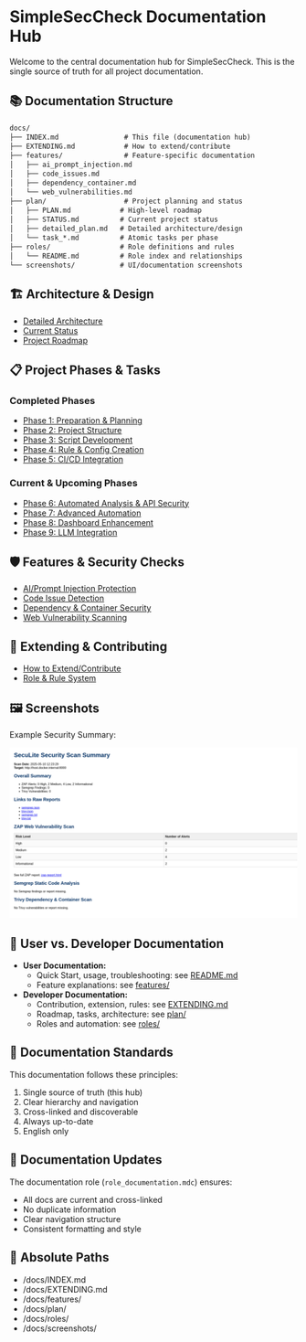 # SimpleSecCheck Documentation Hub

Welcome to the central documentation hub for SimpleSecCheck. This is the single source of truth for all project documentation.

## 📚 Documentation Structure

```
docs/
├── INDEX.md                # This file (documentation hub)
├── EXTENDING.md            # How to extend/contribute
├── features/               # Feature-specific documentation
│   ├── ai_prompt_injection.md
│   ├── code_issues.md
│   ├── dependency_container.md
│   └── web_vulnerabilities.md
├── plan/                   # Project planning and status
│   ├── PLAN.md            # High-level roadmap
│   ├── STATUS.md          # Current project status
│   ├── detailed_plan.md   # Detailed architecture/design
│   └── task_*.md          # Atomic tasks per phase
├── roles/                 # Role definitions and rules
│   └── README.md          # Role index and relationships
└── screenshots/           # UI/documentation screenshots
```

## 🏗️ Architecture & Design

- [Detailed Architecture](plan/detailed_plan.md)
- [Current Status](plan/STATUS.md)
- [Project Roadmap](plan/PLAN.md)

## 📋 Project Phases & Tasks

### Completed Phases
- [Phase 1: Preparation & Planning](plan/task_1.md)
- [Phase 2: Project Structure](plan/task_2.md)
- [Phase 3: Script Development](plan/task_3.md)
- [Phase 4: Rule & Config Creation](plan/task_4.md)
- [Phase 5: CI/CD Integration](plan/task_5.md)

### Current & Upcoming Phases
- [Phase 6: Automated Analysis & API Security](plan/task_6.md)
- [Phase 7: Advanced Automation](plan/task_7.md)
- [Phase 8: Dashboard Enhancement](plan/task_8.md)
- [Phase 9: LLM Integration](plan/task_9.md)

## 🛡️ Features & Security Checks

- [AI/Prompt Injection Protection](features/ai_prompt_injection.md)
- [Code Issue Detection](features/code_issues.md)
- [Dependency & Container Security](features/dependency_container.md)
- [Web Vulnerability Scanning](features/web_vulnerabilities.md)

## 🧩 Extending & Contributing

- [How to Extend/Contribute](EXTENDING.md)
- [Role & Rule System](roles/README.md)

## 🖼️ Screenshots

Example Security Summary:

![Security Summary Example](screenshots/security-summary-example.png)

## 👤 User vs. Developer Documentation

- **User Documentation:**
  - Quick Start, usage, troubleshooting: see [README.md](../README.md)
  - Feature explanations: see [features/](features/)
- **Developer Documentation:**
  - Contribution, extension, rules: see [EXTENDING.md](EXTENDING.md)
  - Roadmap, tasks, architecture: see [plan/](plan/)
  - Roles and automation: see [roles/](roles/)

## 📖 Documentation Standards

This documentation follows these principles:
1. Single source of truth (this hub)
2. Clear hierarchy and navigation
3. Cross-linked and discoverable
4. Always up-to-date
5. English only

## 🔄 Documentation Updates

The documentation role (`role_documentation.mdc`) ensures:
- All docs are current and cross-linked
- No duplicate information
- Clear navigation structure
- Consistent formatting and style

## 📂 Absolute Paths

- /docs/INDEX.md
- /docs/EXTENDING.md
- /docs/features/
- /docs/plan/
- /docs/roles/
- /docs/screenshots/ 